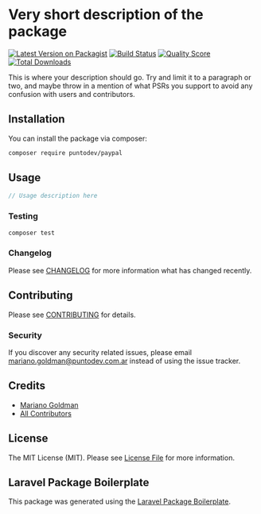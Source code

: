# Very short description of the package

[![Latest Version on Packagist](https://img.shields.io/packagist/v/puntodev/paypal.svg?style=flat-square)](https://packagist.org/packages/puntodev/paypal)
[![Build Status](https://img.shields.io/travis/puntodev/paypal/master.svg?style=flat-square)](https://travis-ci.org/puntodev/paypal)
[![Quality Score](https://img.shields.io/scrutinizer/g/puntodev/paypal.svg?style=flat-square)](https://scrutinizer-ci.com/g/puntodev/paypal)
[![Total Downloads](https://img.shields.io/packagist/dt/puntodev/paypal.svg?style=flat-square)](https://packagist.org/packages/puntodev/paypal)

This is where your description should go. Try and limit it to a paragraph or two, and maybe throw in a mention of what PSRs you support to avoid any confusion with users and contributors.

## Installation

You can install the package via composer:

```bash
composer require puntodev/paypal
```

## Usage

``` php
// Usage description here
```

### Testing

``` bash
composer test
```

### Changelog

Please see [CHANGELOG](CHANGELOG.md) for more information what has changed recently.

## Contributing

Please see [CONTRIBUTING](CONTRIBUTING.md) for details.

### Security

If you discover any security related issues, please email mariano.goldman@puntodev.com.ar instead of using the issue tracker.

## Credits

- [Mariano Goldman](https://github.com/puntodev)
- [All Contributors](../../contributors)

## License

The MIT License (MIT). Please see [License File](LICENSE.md) for more information.

## Laravel Package Boilerplate

This package was generated using the [Laravel Package Boilerplate](https://laravelpackageboilerplate.com).